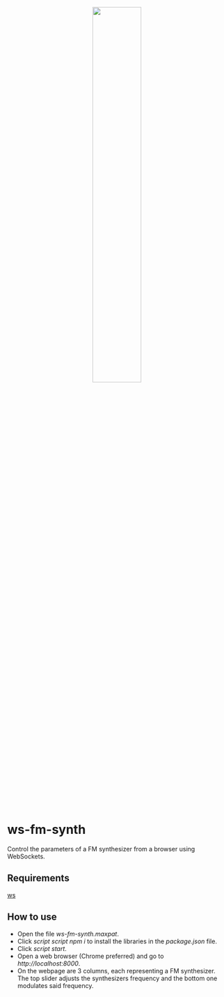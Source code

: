 <p align="center">
  <img width="47%" height="47%" src="https://i.ibb.co/7JYvGQ5/n4m-supplemental.png"/>  
</p>

# ws-fm-synth
Control the parameters of a FM synthesizer from a browser using WebSockets. 

## Requirements
[ws](https://www.npmjs.com/package/ws)

## How to use
- Open the file *ws-fm-synth.maxpat*.
- Click *script script npm i* to install the libraries in the *package.json* file.
- Click *script start*.
- Open a web browser (Chrome preferred) and go to *http://localhost:8000*.
- On the webpage are 3 columns, each representing a FM synthesizer. The top slider adjusts the synthesizers frequency and the bottom one modulates said frequency.